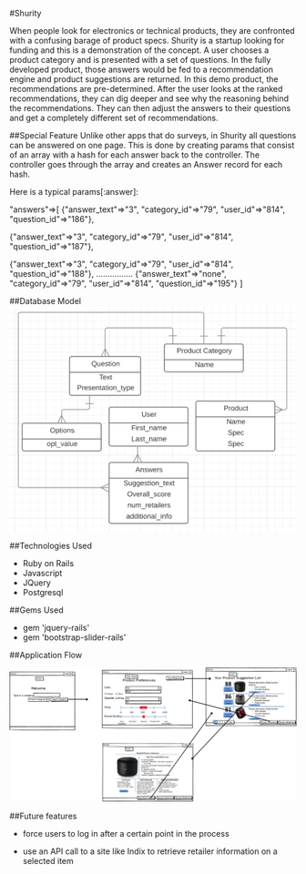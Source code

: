 #Shurity

When people look for electronics or technical products, they are confronted with a confusing barage of product specs. Shurity is a startup looking for funding and this is a demonstration of the concept. A user chooses a product category and is presented with a set of questions. In the fully developed product, those answers would be fed to a recommendation engine and product suggestions are returned. In this demo product, the recommendations are pre-determined. After the user looks at the ranked recommendations, they can dig deeper and see why the reasoning behind the recommendations. They can then adjust the answers to their questions and get a completely different set of recommendations.

##Special Feature
Unlike other apps that do surveys, in Shurity all questions can be answered on one page. This is done by creating params that consist of an array with a  hash for each answer back to the controller. The controller goes through the array and creates an Answer record for each hash.

Here is a typical params[:answer]:

"answers"=>[
{"answer_text"=>"3", "category_id"=>"79", "user_id"=>"814", "question_id"=>"186"},

{"answer_text"=>"3", "category_id"=>"79", "user_id"=>"814", "question_id"=>"187"}, 

{"answer_text"=>"3", "category_id"=>"79", "user_id"=>"814", "question_id"=>"188"}, 
…………….
{"answer_text"=>"none", "category_id"=>"79", "user_id"=>"814", "question_id"=>"195"}
]
	
##Database Model
![alt text](er-doc.tiff)

##Technologies Used
* Ruby on Rails
* Javascript
* JQuery
* Postgresql

##Gems Used
* gem 'jquery-rails'
* gem 'bootstrap-slider-rails'

##Application Flow

![alt text](shurity.png)


##Future features
* force users to log in after a certain point in the process

* use an API call to a site like Indix to retrieve retailer information on a selected item